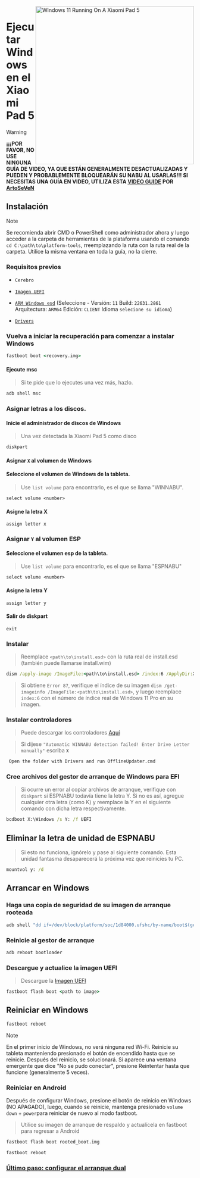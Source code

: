 <img align="right" src="https://raw.githubusercontent.com/erdilS/Port-Windows-11-Xiaomi-Pad-5/main/nabu.png" width="425" alt="Windows 11 Running On A Xiaomi Pad 5">


# Ejecutar Windows en el Xiaomi Pad 5
> [!Warning]
> **¡¡¡POR FAVOR, NO USE NINGUNA GUÍA DE VIDEO, YA QUE ESTÁN GENERALMENTE DESACTUALIZADAS Y PUEDEN Y PROBABLEMENTE BLOQUEARÁN SU NABU AL USARLAS!!! SI NECESITAS UNA GUÍA EN VIDEO, UTILIZA ESTA [VIDEO GUIDE](https://youtu.be/BbgTbTGbXYg) POR [ArtoSeVeN](https://www.youtube.com/channel/UCYjwfxlYlJ7Nnzv01oszQvA)**

## Instalación
> [!NOTE]
> Se recomienda abrir CMD o PowerShell como administrador ahora y luego acceder a la carpeta de herramientas de la plataforma usando el comando `cd C:\path\to\platform-tools`, rreemplazando la ruta con la ruta real de la carpeta.
> Utilice la misma ventana en toda la guía, no la cierre.

### Requisitos previos
- ```Cerebro```

- [```Imagen UEFI```](https://github.com/erdilS/Port-Windows-11-Xiaomi-Pad-5/releases/download/UEFI/uefi-v3.img)
  
- [```ARM Windows esd```](https://worproject.com/esd) (Seleccione - Versión: ```11``` Build:  ```22631.2861``` Arquitectura:  ```ARM64``` Edición:  ```CLIENT``` Idioma ```selecione su idioma```)
    
- [```Drivers```](https://github.com/map220v/MiPad5-Drivers/releases/latest)

### Vuelva a iniciar la recuperación para comenzar a instalar Windows

```cmd
fastboot boot <recovery.img>
```

#### Ejecute msc

> Si te pide que lo ejecutes una vez más, hazlo.

```cmd
adb shell msc
```
### Asignar letras a los discos.
  

#### Inicie el administrador de discos de Windows

> Una vez detectada la Xiaomi Pad 5 como disco

```cmd
diskpart
```


#### Asignar `X` al volumen de Windows

#### Seleccione el volumen de Windows de la tableta.
> Use `list volume` para encontrarlo, es el que se llama "WINNABU".

```diskpart
select volume <number>
```

#### Asigne la letra X
```diskpart
assign letter x
```

### Asignar `Y` al volumen ESP

#### Seleccione el volumen esp de la tableta.
> Use `list volume` para encontrarlo, es el que se llama "ESPNABU"

```diskpart
select volume <number>
```

#### Asigne la letra Y

```diskpart
assign letter y
```

#### Salir de diskpart
```diskpart
exit
```

  
  

### Instalar

> Reemplace `<path\to\install.esd>` con la ruta real de install.esd (también puede llamarse install.wim)

```cmd
dism /apply-image /ImageFile:<path\to\install.esd> /index:6 /ApplyDir:X:\
```

> Si obtiene  `Error 87`, verifique el índice de su imagen `dism /get-imageinfo /ImageFile:<path\to\install.esd>`, y luego reemplace `index:6` con el número de índice real de Windows 11 Pro en su imagen.


### Instalar controladores

> Puede descargar los controladores [Aquí](https://github.com/map220v/MiPad5-Drivers/releases/latest)

> Si dijese `"Automatic WINNABU detection failed! Enter Drive Letter manually"` escriba **`X`**

```cmd
 Open the folder with Drivers and run OfflineUpdater.cmd
```

### Cree archivos del gestor de arranque de Windows para EFI
> Si ocurre un error al copiar archivos de arranque, verifique con `diskpart` si ESPNABU todavía tiene la letra Y. Si no es así, agregue cualquier otra letra (como K) y reemplace la Y en el siguiente comando con dicha letra respectivamente.
```cmd
bcdboot X:\Windows /s Y: /f UEFI
```

## Eliminar la letra de unidad de ESPNABU
> Si esto no funciona, ignórelo y pase al siguiente comando. Esta unidad fantasma desaparecerá la próxima vez que reinicies tu PC.
```cmd
mountvol y: /d
```


## Arrancar en Windows

### Haga una copia de seguridad de su imagen de arranque rooteada

```cmd
adb shell "dd if=/dev/block/platform/soc/1d84000.ufshc/by-name/boot$(getprop ro.boot.slot_suffix) of=/tmp/rooted_boot.img" && adb pull /tmp/rooted_boot.img
```

### Reinicie al gestor de arranque

```cmd
adb reboot bootloader
```

### Descargue y actualice la imagen UEFI
> Descargue la [Imagen UEFI](https://github.com/erdilS/Port-Windows-11-Xiaomi-Pad-5/releases/download/UEFI/uefi-v3.img)

```cmd
fastboot flash boot <path to image>
```

## Reiniciar en Windows
```cmd
fastboot reboot
```

> [!NOTE]
> En el primer inicio de Windows, no verá ninguna red Wi-Fi. Reinicie su tableta manteniendo presionado el botón de encendido hasta que se reinicie. Después del reinicio, se solucionará. Si aparece una ventana emergente que dice "No se pudo conectar", presione Reintentar hasta que funcione (generalmente 5 veces).

### Reiniciar en Android
Después de configurar Windows, presione el botón de reinicio en Windows (NO APAGADO), luego, cuando se reinicie, mantenga presionado `volume down` + `power`para reiniciar de nuevo al modo fastboot.
> Utilice su imagen de arranque de respaldo y actualícela en fastboot para regresar a Android

```cmd
fastboot flash boot rooted_boot.img
```

```cmd
fastboot reboot
```

### [Último paso: configurar el arranque dual](dualboot-es.md)
